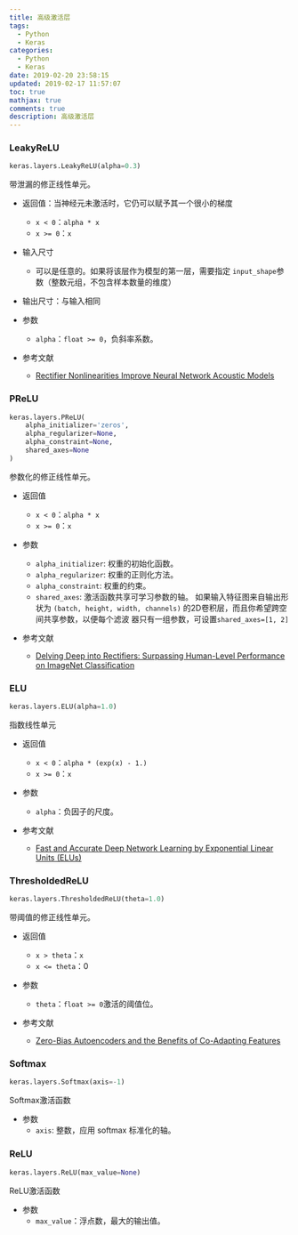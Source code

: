 ```yaml
---
title: 高级激活层
tags:
  - Python
  - Keras
categories:
  - Python
  - Keras
date: 2019-02-20 23:58:15
updated: 2019-02-17 11:57:07
toc: true
mathjax: true
comments: true
description: 高级激活层
---
```


### LeakyReLU

```python
keras.layers.LeakyReLU(alpha=0.3)
```

带泄漏的修正线性单元。

-	返回值：当神经元未激活时，它仍可以赋予其一个很小的梯度
	-	`x < 0`：`alpha * x`
	-	`x >= 0`：`x`

-	输入尺寸
	-	可以是任意的。如果将该层作为模型的第一层，需要指定
		`input_shape`参数（整数元组，不包含样本数量的维度）

-	输出尺寸：与输入相同

-	参数
	-	`alpha`：`float >= 0`，负斜率系数。

-	参考文献
	-	[Rectifier Nonlinearities Improve Neural Network Acoustic Models](https://web.stanford.edu/~awni/papers/relu_hybrid_icml2013_final.pdf)

### PReLU

```python
keras.layers.PReLU(
	alpha_initializer='zeros',
	alpha_regularizer=None,
	alpha_constraint=None,
	shared_axes=None
)
```

参数化的修正线性单元。

-	返回值
	-	`x < 0`：`alpha * x`
	-	`x >= 0`：`x`

-	参数
	-	`alpha_initializer`: 权重的初始化函数。
	-	`alpha_regularizer`: 权重的正则化方法。
	-	`alpha_constraint`: 权重的约束。
	-	`shared_axes`: 激活函数共享可学习参数的轴。
		如果输入特征图来自输出形状为
		`(batch, height, width, channels)`
		的2D卷积层，而且你希望跨空间共享参数，以便每个滤波
		器只有一组参数，可设置`shared_axes=[1, 2]`

-	参考文献
	-	[Delving Deep into Rectifiers: Surpassing Human-Level Performance on ImageNet Classification](https://arxiv.org/abs/1502.01852)

###	ELU

```python
keras.layers.ELU(alpha=1.0)
```

指数线性单元

-	返回值
	-	`x < 0`：`alpha * (exp(x) - 1.)`
	-	`x >= 0`：`x`

-	参数
	-	`alpha`：负因子的尺度。

-	参考文献
	-	[Fast and Accurate Deep Network Learning by Exponential Linear Units (ELUs)](https://arxiv.org/abs/1511.07289v1)

### ThresholdedReLU

```python
keras.layers.ThresholdedReLU(theta=1.0)
```

带阈值的修正线性单元。

-	返回值
	-	`x > theta`：`x`
	-	`x <= theta`：0

-	参数
	-	`theta`：`float >= 0`激活的阈值位。

-	参考文献
	-	[Zero-Bias Autoencoders and the Benefits of Co-Adapting Features](http://arxiv.org/abs/1402.3337)

### Softmax

```python
keras.layers.Softmax(axis=-1)
```

Softmax激活函数

-	参数
	-	`axis`: 整数，应用 softmax 标准化的轴。

### ReLU

```python
keras.layers.ReLU(max_value=None)
```

ReLU激活函数

-	参数
	-	`max_value`：浮点数，最大的输出值。



